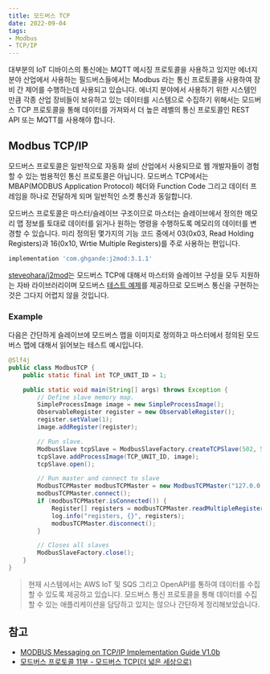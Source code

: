 ```yaml
---
title: 모드버스 TCP
date: 2022-09-04
tags:
- Modbus
- TCP/IP
---
```


대부분의 IoT 디바이스의 통신에는 MQTT 메시징 프로토콜을 사용하고 있지만 에너지 분야 산업에서 사용하는 필드버스들에서는 Modbus 라는 통신 프로토콜을 사용하여 장비 간 제어를 수행하는데 사용되고 있습니다. 에너지 분야에서 사용하기 위한 시스템인 만큼 각종 산업 장비들이 보유하고 있는 데이터를 시스템으로 수집하기 위해서는 모드버스 TCP 프로토콜을 통해 데이터를 가져와서 더 높은 레벨의 통신 프로토콜인 REST API 또는 MQTT를 사용해야 합니다.

## Modbus TCP/IP
모드버스 프로토콜은 일반적으로 자동화 설비 산업에서 사용되므로 웹 개발자들이 경험할 수 있는 범용적인 통신 프로토콜은 아닙니다. 모드버스 TCP에서는 MBAP(MODBUS Application Protocol) 헤더와 Function Code 그리고 데이터 프레임을 하나로 전달하게 되며 일반적인 소켓 통신과 동일합니다. 

모드버스 프로토콜은 마스터/슬레이브 구조이므로 마스터는 슬레이브에서 정의한 메모리 맵 정보를 토대로 데이터를 읽거나 원하는 명령을 수행하도록 메모리의 데이터를 변경할 수 있습니다. 미리 정의된 몇가지의 기능 코드 중에서 03(0x03, Read Holding Registers)과 16(0x10, Wrtie Multiple Registers)를 주로 사용하는 편입니다. 

```groovy
implementation 'com.ghgande:j2mod:3.1.1'
```

[steveohara/j2mod](https://github.com/steveohara/j2mod)는 모드버스 TCP에 대해서 마스터와 슬레이브 구성을 모두 지원하는 자바 라이브러리이며 모드버스 [테스트 예제](https://github.com/steveohara/j2mod/tree/master/src/test/java/com/ghgande/j2mod/modbus)를 제공하므로 모드버스 통신을 구현하는 것은 그다지 어렵지 않을 것입니다.

### Example
다음은 간단하게 슬레이브에 모드버스 맵을 이미지로 정의하고 마스터에서 정의된 모드버스 맵에 대해서 읽어보는 테스트 예시입니다. 

```java
@Slf4j
public class ModbusTCP {
    public static final int TCP_UNIT_ID = 1;

    public static void main(String[] args) throws Exception {
        // Define slave memory map.
        SimpleProcessImage image = new SimpleProcessImage();
        ObservableRegister register = new ObservableRegister();
        register.setValue(1);
        image.addRegister(register);

        // Run slave.
        ModbusSlave tcpSlave = ModbusSlaveFactory.createTCPSlave(502, 5, false);
        tcpSlave.addProcessImage(TCP_UNIT_ID, image);
        tcpSlave.open();

        // Run master and connect to slave
        ModbusTCPMaster modbusTCPMaster = new ModbusTCPMaster("127.0.0.1", 502);
        modbusTCPMaster.connect();
        if (modbusTCPMaster.isConnected()) {
            Register[] registers = modbusTCPMaster.readMultipleRegisters(TCP_UNIT_ID, 0, 1);
            log.info("registers, {}", registers);
            modbusTCPMaster.disconnect();
        }

        // Closes all slaves
        ModbusSlaveFactory.close();
    }
}
```

> 현재 시스템에서는 AWS IoT 및 SQS 그리고 OpenAPI를 통하여 데이터를 수집할 수 있도록 제공하고 있습니다. 모드버스 통신 프로토콜을 통해 데이터를 수집할 수 있는 애플리케이션을 담당하고 있지는 않으나 간단하게 정리해보았습니다. 

## 참고
- [MODBUS Messaging on TCP/IP Implementation Guide V1.0b](https://modbus.org/docs/Modbus_Messaging_Implementation_Guide_V1_0b.pdf)
- [모드버스 프로토콜 11부 - 모드버스 TCP(더 넓은 세상으로)](https://www.youtube.com/watch?v=eb8iophBMLs)